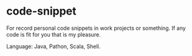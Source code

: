 # code-snippet

For record personal code snippets in work projects or something. If any code is fit for you that is my pleasure.

Language: Java, Pathon, Scala, Shell.
